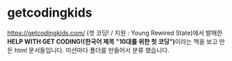 # getcodingkids
https://getcodingkids.com/ (겟 코딩! / 지원 : Young Rewired State)에서 발매한 <b>HELP WITH GET CODING!(한국어 제목 "10대를 위한 첫 코딩")</b>이라는 책을 보고 만든 html 문서들입니다. 미션마다 폴더를 만들어서 분류 했습니다.
